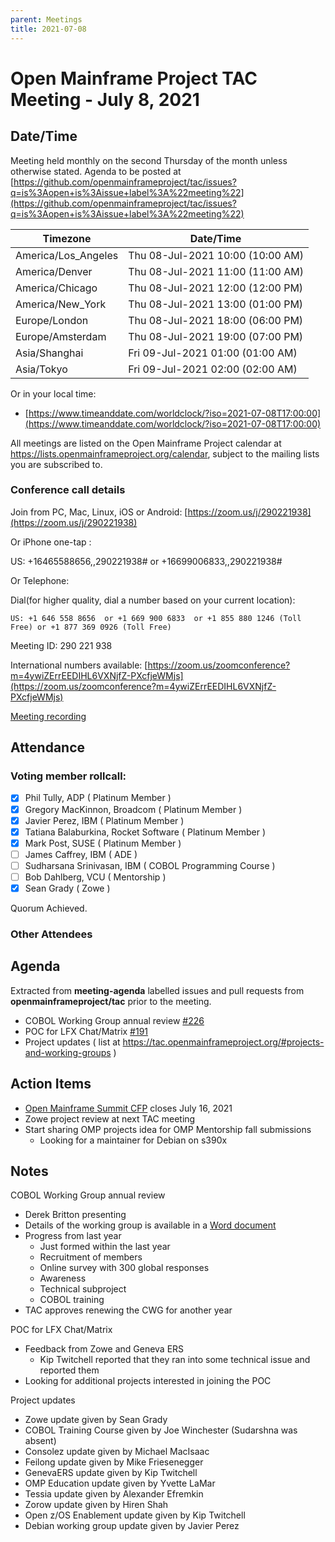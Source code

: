 ```yaml
---
parent: Meetings
title: 2021-07-08
---
```


# Open Mainframe Project TAC Meeting - July 8, 2021

## Date/Time

Meeting held monthly on the second Thursday of the month unless otherwise stated. Agenda to be posted at [https://github.com/openmainframeproject/tac/issues?q=is%3Aopen+is%3Aissue+label%3A%22meeting%22](https://github.com/openmainframeproject/tac/issues?q=is%3Aopen+is%3Aissue+label%3A%22meeting%22)

| Timezone | Date/Time |
|----------|-----------|
| America/Los_Angeles | Thu 08-Jul-2021 10:00 (10:00 AM) |
| America/Denver | Thu 08-Jul-2021 11:00 (11:00 AM) |
| America/Chicago | Thu 08-Jul-2021 12:00 (12:00 PM) |
| America/New_York | Thu 08-Jul-2021 13:00 (01:00 PM) |
| Europe/London | Thu 08-Jul-2021 18:00 (06:00 PM) |
| Europe/Amsterdam | Thu 08-Jul-2021 19:00 (07:00 PM) |
| Asia/Shanghai | Fri 09-Jul-2021 01:00 (01:00 AM) |
| Asia/Tokyo | Fri 09-Jul-2021 02:00 (02:00 AM) |

Or in your local time:
* [https://www.timeanddate.com/worldclock/?iso=2021-07-08T17:00:00](https://www.timeanddate.com/worldclock/?iso=2021-07-08T17:00:00) 

All meetings are listed on the Open Mainframe Project calendar at https://lists.openmainframeproject.org/calendar, subject to the mailing lists you are subscribed to.

### Conference call details

Join from PC, Mac, Linux, iOS or Android: [https://zoom.us/j/290221938](https://zoom.us/j/290221938)

Or iPhone one-tap :

US: +16465588656,,290221938#  or +16699006833,,290221938#

Or Telephone:

Dial(for higher quality, dial a number based on your current location):

    US: +1 646 558 8656  or +1 669 900 6833  or +1 855 880 1246 (Toll Free) or +1 877 369 0926 (Toll Free)

Meeting ID: 290 221 938

International numbers available: [https://zoom.us/zoomconference?m=4ywiZErrEEDIHL6VXNjfZ-PXcfjeWMjs](https://zoom.us/zoomconference?m=4ywiZErrEEDIHL6VXNjfZ-PXcfjeWMjs)

[Meeting recording](https://drive.google.com/drive/folders/13tFBM50RIUGw6ZB-kyb0vcDEA1NMvBTB?usp=sharing)

## Attendance

### Voting member rollcall:

- [x] Phil Tully, ADP ( Platinum Member )
- [x] Gregory MacKinnon, Broadcom ( Platinum Member )
- [x] Javier Perez, IBM ( Platinum Member )
- [x] Tatiana Balaburkina, Rocket Software ( Platinum Member )
- [x] Mark Post, SUSE ( Platinum Member )
- [ ] James Caffrey, IBM ( ADE )
- [ ] Sudharsana Srinivasan, IBM ( COBOL Programming Course )
- [ ] Bob Dahlberg, VCU ( Mentorship )
- [x] Sean Grady ( Zowe )

Quorum Achieved.

### Other Attendees


## Agenda

Extracted from **meeting-agenda** labelled issues and pull requests from **openmainframeproject/tac** prior to the meeting.

* COBOL Working Group annual review [#226](https://github.com/openmainframeproject/tac/issues/226)
* POC for LFX Chat/Matrix [#191](https://github.com/openmainframeproject/tac/issues/191)
* Project updates ( list at https://tac.openmainframeproject.org/#projects-and-working-groups )

## Action Items

* [Open Mainframe Summit CFP](https://events.linuxfoundation.org/open-mainframe-summit/program/cfp/#overview ) closes July 16, 2021
* Zowe project review at next TAC meeting
* Start sharing OMP projects idea for OMP Mentorship fall submissions
    * Looking for a maintainer for Debian on s390x

## Notes

COBOL Working Group annual review
* Derek Britton presenting
* Details of the working group is available in a [Word document](https://github.com/openmainframeproject/tac/files/6786064/COBOLWGJulyStatus.docx)
* Progress from last year
    * Just formed within the last year
    * Recruitment of members
    * Online survey with 300 global responses
    * Awareness
    * Technical subproject
    * COBOL training
* TAC approves renewing the CWG for another year

POC for LFX Chat/Matrix
* Feedback from Zowe and Geneva ERS
    * Kip Twitchell reported that they ran into some technical issue and reported them
* Looking for additional projects interested in joining the POC

Project updates
* Zowe update given by Sean Grady
* COBOL Training Course given by Joe Winchester (Sudarshna was absent)
* Consolez update given by Michael MacIsaac
* Feilong update given by Mike Friesenegger
* GenevaERS update given by Kip Twitchell
* OMP Education update given by Yvette LaMar
* Tessia update given by Alexander Efremkin
* Zorow update given by Hiren Shah
* Open z/OS Enablement update given by Kip Twitchell
* Debian working group update given by Javier Perez

